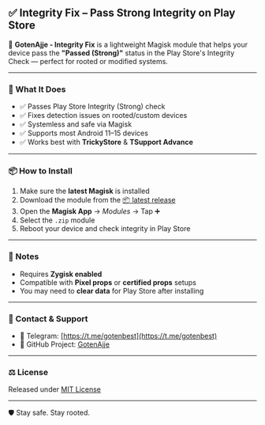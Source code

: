 ## ✅ Integrity Fix – Pass Strong Integrity on Play Store

🚀 **GotenAjje - Integrity Fix** is a lightweight Magisk module that helps your device pass the **"Passed (Strong)"** status in the Play Store's Integrity Check — perfect for rooted or modified systems.

---

### 🔐 What It Does

- ✅ Passes Play Store Integrity (Strong) check  
- ✅ Fixes detection issues on rooted/custom devices  
- ✅ Systemless and safe via Magisk  
- ✅ Supports most Android 11–15 devices  
- ✅ Works best with **TrickyStore** & **TSupport Advance**

---

### 📦 How to Install

1. Make sure the **latest Magisk** is installed  
2. Download the module from the [📦 latest release](https://github.com/GotenAjje/Gotenajje/releases)  
3. Open the **Magisk App** → *Modules* → Tap ➕  
4. Select the `.zip` module  
5. Reboot your device and check integrity in Play Store  

---

### 📝 Notes

- Requires **Zygisk enabled**  
- Compatible with **Pixel props** or **certified props** setups  
- You may need to **clear data** for Play Store after installing  

---

### 📢 Contact & Support

- 💬 Telegram: [https://t.me/gotenbest](https://t.me/gotenbest)  
- 🐙 GitHub Project: [GotenAjje](https://github.com/GotenAjje/Gotenajje)

---

### ⚖️ License

Released under [MIT License](https://github.com/GotenAjje/Gotenajje/blob/main/LICENSE)

---

🛡️ Stay safe. Stay rooted.
